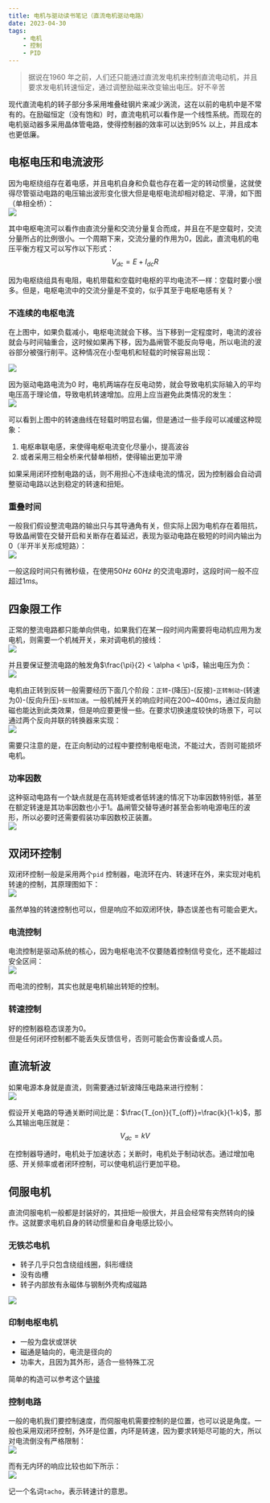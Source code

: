 ```yaml
---
title: 电机与驱动读书笔记（直流电机驱动电路）  
date: 2023-04-30  
tags:  
    - 电机  
    - 控制  
    - PID  
---   
```


> 据说在1960 年之前，人们还只能通过直流发电机来控制直流电动机，并且要求发电机转速恒定，通过调整励磁来改变输出电压。好不辛苦    

现代直流电机的转子部分多采用堆叠硅钢片来减少涡流，这在以前的电机中是不常有的。在励磁恒定（没有饱和）时，直流电机可以看作是一个线性系统。而现在的电机驱动器多采用晶体管电路，使得控制器的效率可以达到$95\%$ 以上，并且成本也更低廉。  

<!-- more -->

## 电枢电压和电流波形  
因为电枢绕组存在着电感，并且电机自身和负载也存在着一定的转动惯量，这就使得尽管驱动电路的电压输出波形变化很大但是电枢电流却相对稳定、平滑，如下图（单相全桥）：  
![](./img/armature_voltage_current_waves.png)  

其中电枢电流可以看作由直流分量和交流分量复合而成，并且在不是空载时，交流分量所占的比例很小。一个周期下来，交流分量的作用为0，因此，直流电机的电压平衡方程又可以写作以下形式：  
$$V_{dc} = E + I_{dc}R \tag{1}$$

因为电枢绕组具有电阻，电机带载和空载时电枢的平均电流不一样：空载时要小很多。但是，电枢电流中的交流分量是不变的，似乎其至于电枢电感有关？

### 不连续的电枢电流   
在上图中，如果负载减小，电枢电流就会下移。当下移到一定程度时，电流的波谷就会与时间轴重合，这时候如果再下移，因为晶闸管不能反向导电，所以电流的波谷部分被强行削平。这种情况在小型电机和轻载的时候容易出现：  

![](./img/lighter_load.png)  

因为驱动电路电流为0 时，电机两端存在反电动势，就会导致电机实际输入的平均电压高于理论值，导致电机转速增加。应用上应当避免此类情况的发生：  
![](./img/torque-speed.png)  

可以看到上图中的转速曲线在轻载时明显右偏，但是通过一些手段可以减缓这种现象：  
1. 电枢串联电感，来使得电枢电流变化尽量小，提高波谷  
2. 或者采用三相全桥来代替单相桥，使得输出更加平滑  

如果采用闭环控制电路的话，则不用担心不连续电流的情况，因为控制器会自动调整驱动电路以达到稳定的转速和扭矩。  

### 重叠时间    
一般我们假设整流电路的输出只与其导通角有关，但实际上因为电机存在着阻抗，导致晶闸管在交替开启和关断存在着延迟，表现为驱动电路在极短的时间内输出为0（半开半关形成短路）：  
![](./img/overlap.png)  

一般这段时间只有微秒级，在使用$50Hz ~ 60Hz$ 的交流电源时，这段时间一般不应超过$1ms$。  

## 四象限工作  
正常的整流电路都只能单向供电，如果我们在某一段时间内需要将电动机应用为发电机，则需要一个机械开关，来对调电机的接线：  
![](./img/mechanical-switch.png)  

并且要保证整流电路的触发角$\frac{\pi}{2} < \alpha < \pi$，输出电压为负：  
![](./img/alpha-Vdc.png)  

电机由正转到反转一般需要经历下面几个阶段：`正转`-(降压)-(反接)-`正转制动`-(转速为0)-(反向升压)-`反转加速`。一般机械开关的响应时间在200~400ms，通过反向励磁也能达到此类效果，但是响应要更慢一些。在要求切换速度较快的场景下，可以通过两个反向并联的转换器来实现：  
![](./img/double-converter-reserving.png)

需要只注意的是，在正向制动的过程中要控制电枢电流，不能过大，否则可能损坏电机。  

### 功率因数  
这种驱动电路有一个缺点就是在高转矩或者低转速的情况下功率因数特别低，甚至在额定转速是其功率因数也小于1。晶闸管交替导通时甚至会影响电源电压的波形，所以必要时还需要假装功率因数校正装置。  
![](./img/supply-effects.png)  

## 双闭环控制   
双闭环控制一般是采用两个`pid` 控制器，电流环在内、转速环在外，来实现对电机转速的控制，其原理图如下：  
![](./img/two-loop_control.png)  

虽然单独的转速控制也可以，但是响应不如双闭环快，静态误差也有可能会更大。    

### 电流控制  
电流控制是驱动系统的核心，因为电枢电流不仅要随着控制信号变化，还不能超过安全区间：  
![](./img/current-protection.png)  

而电流的控制，其实也就是电机输出转矩的控制。   

### 转速控制  
好的控制器稳态误差为0。  
但是任何闭环控制都不能丢失反馈信号，否则可能会伤害设备或人员。  

## 直流斩波   
如果电源本身就是直流，则需要通过斩波降压电路来进行控制：  
![](./img/chopper-fed_drive.png)  

假设开关电路的导通关断时间比是：$\frac{T_{on}}{T_{off}}=\frac{k}{1-k}$，那么其输出电压就是：  
$$V_{dc}=kV \tag{2}$$  

在控制器导通时，电机处于加速状态；关断时，电机处于制动状态。通过增加电感、开关频率或者闭环控制，可以使电机运行更加平稳。  

## 伺服电机  

直流伺服电机一般都是封装好的，其扭矩一般很大，并且会经常有突然转向的操作。这就要求电机自身的转动惯量和自身电感比较小。  

### 无铁芯电机
- 转子几乎只包含绕组线圈，斜形缠绕    
- 没有齿槽  
- 转子内部放有永磁体与钢制外壳构成磁路  

![](./img/ironless-servo.png)  

### 印制电枢电机  
- 一般为盘状或饼状  
- 磁通是轴向的，电流是径向的  
- 功率大，且因为其外形，适合一些特殊工况    

简单的构造可以参考这个[链接](https://www.raypcb.com/wp-content/uploads/2023/03/PCB-Motor.webp)  

### 控制电路  
一般的电机我们要控制速度，而伺服电机需要控制的是位置，也可以说是角度。一般也采用双闭环控制，外环是位置，内环是转速，因为要求转矩尽可能的大，所以对电流倒没有严格限制：  
![](./img/position-control.png)  

而有无内环的响应比较也如下所示：  
![](./img/servo-control_tacho-loop.png)  

记一个名词`tacho`，表示转速计的意思。  




